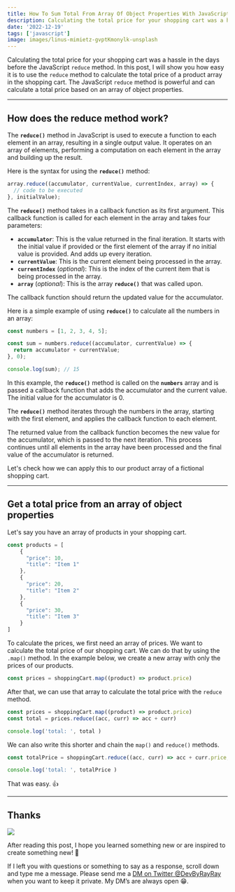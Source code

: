 ```yaml
---
title: How To Sum Total From Array Of Object Properties With JavaScript Reduce Method
description: Calculating the total price for your shopping cart was a hassle in the days before the JavaScript reduce method. In this post, I will show you how easy it is to use the reduce method to calculate the total price of a product array in the shopping cart. The JavaScript reduce method is powerful and can calculate a total price based on an array of object properties.
date: '2022-12-19'
tags: ['javascript']
image: images/linus-mimietz-gvptKmonylk-unsplash
---
```


Calculating the total price for your shopping cart was a hassle in the days before the JavaScript `reduce` method. In this post, I will show you how easy it is to use the `reduce` method to calculate the total price of a product array in the shopping cart. The JavaScript `reduce` method is powerful and can calculate a total price based on an array of object properties.

---

## How does the reduce method work?

The **`reduce()`** method in JavaScript is used to execute a function to each element in an array, resulting in a single output value. It operates on an array of elements, performing a computation on each element in the array and building up the result.

Here is the syntax for using the **`reduce()`** method:

```js
array.reduce((accumulator, currentValue, currentIndex, array) => {
  // code to be executed
}, initialValue);
```

The **`reduce()`** method takes in a callback function as its first argument. This callback function is called for each element in the array and takes four parameters:

- **`accumulator`**: This is the value returned in the final iteration. It starts with the initial value if provided or the first element of the array if no initial value is provided. And adds up every iteration.
- **`currentValue`**: This is the current element being processed in the array.
- **`currentIndex`** (*optional*): This is the index of the current item that is being processed in the array.
- **`array`** (*optional*): This is the array **`reduce()`** that was called upon.

The callback function should return the updated value for the accumulator.

Here is a simple example of using **`reduce()`** to calculate all the numbers in an array:

```js
const numbers = [1, 2, 3, 4, 5];

const sum = numbers.reduce((accumulator, currentValue) => {
  return accumulator + currentValue;
}, 0);

console.log(sum); // 15
```

<runkit link="https://runkit.com/devbyrayray/calculate-total-based-on-numbers-array-with-javascript-reduce"></runkit>

In this example, the **`reduce()`** method is called on the **`numbers`** array and is passed a callback function that adds the accumulator and the current value. The initial value for the accumulator is 0. 

The **`reduce()`** method iterates through the numbers in the array, starting with the first element, and applies the callback function to each element. 

The returned value from the callback function becomes the new value for the accumulator, which is passed to the next iteration. This process continues until all elements in the array have been processed and the final value of the accumulator is returned.

Let's check how we can apply this to our product array of a fictional shopping cart.

---

## Get a total price from an array of object properties

Let's say you have an array of products in your shopping cart.

```js
const products = [
    {
      "price": 10,
      "title": "Item 1"
    },
    {
      "price": 20,
      "title": "Item 2"
    },
    {
      "price": 30,
      "title": "Item 3"
    }
]
```

To calculate the prices, we first need an array of prices. We want to calculate the total price of our shopping cart. We can do that by using the `.map()` method. In the example below, we create a new array with only the prices of our products.

```js
const prices = shoppingCart.map((product) => product.price)
```

After that, we can use that array to calculate the total price with the `reduce` method.

```js
const prices = shoppingCart.map((product) => product.price)
const total = prices.reduce((acc, curr) => acc + curr)

console.log('total: ', total )
```

We can also write this shorter and chain the `map()` and `reduce()` methods.

```js
const totalPrice = shoppingCart.reduce((acc, curr) => acc + curr.price, 0)

console.log('total: ', totalPrice )
```

<runkit link="https://runkit.com/devbyrayray/calculate-total-price-from-javascript-array-of-product-objects"></runkit>

That was easy. 👍 

---

## Thanks

![](/images/0__4aTcitCaVTWHHeiO.jpg)

After reading this post, I hope you learned something new or are inspired to create something new! 🤗

If I left you with questions or something to say as a response, scroll down and type me a message. Please send me a [DM on Twitter @DevByRayRay](https://twitter.com/@devbyrayray) when you want to keep it private. My DM’s are always open 😁.
